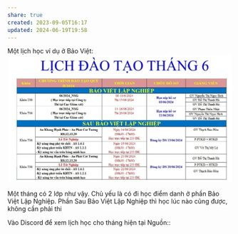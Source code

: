 ```yaml
---
share: true
created: 2023-09-05T16:17
updated: 2024-06-19T19:58
---
```

Một lịch học ví dụ ở Bảo Việt:
![Pasted image 20240619195617.png](../../assets/attachments/Pasted%20image%2020240619195617.png)

Một tháng có 2 lớp như vậy. Chủ yếu là có đi học điểm danh ở phần Bảo Việt Lập Nghiệp. Phần Sau Bảo Việt Lập Nghiệp thì học lúc nào cũng được, không cần phải thi

Vào Discord để xem lịch học cho tháng hiện tại 
Nguồn:: 